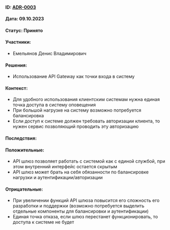 #### ID: [ADR-0003](ADR-0003.md)

#### Дата: 09.10.2023

#### Статус: Принято

#### Участники:
* Емельянов Денис Владимирович

#### Решения:
* Использование API Gateway как точки входа в систему

#### Контекст:
* Для удобного использования клиентским системам нужна единая точка доступа в систему оповещения
* При большой нагрузке на систему возможно потребуется балансировка
* Если доступ к системе должен требовать авторизации клиента, то нужен сервис позволяющий проводить эту авторизацию

#### Последствия:

#### Положительные:
* API шлюз позволяет работать с системой как с единой службой, при этом внутренний интерфейс остается скрытым
* API шлюз может брать на себя обязанности по балансировке нагрузки и аутентификации/авторизации

#### Отрицательные:
* При увеличении функций API шлюза повысится его сложность его разработки и поддержки (возможно потребуется выделить отдельные компоненты для балансировки и аутентификации)
* Единая точка отказа, если шлюз перестанет функционировать, то доступа к системе не будет
